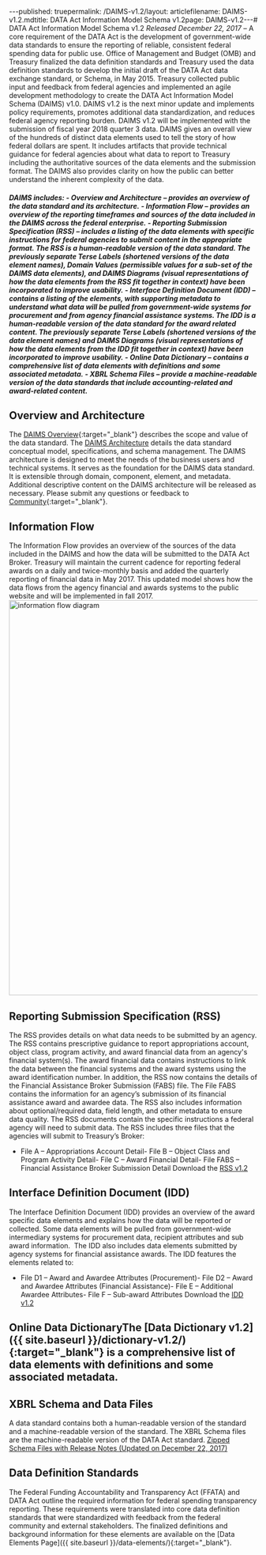 ---published: truepermalink: /DAIMS-v1.2/layout: articlefilename: DAIMS-v1.2.mdtitle: DATA Act Information Model Schema v1.2page: DAIMS-v1.2---# DATA Act Information Model Schema v1.2
_Released December 22, 2017_ – A core requirement of the DATA Act is the development of government-wide data standards to ensure the reporting of reliable, consistent federal spending data for public use. Office of Management and Budget (OMB) and Treasury finalized the data definition standards and Treasury used the data definition standards to develop the initial draft of the DATA Act data exchange standard, or Schema, in May 2015. Treasury collected public input and feedback from federal agencies and implemented an agile development methodology to create the DATA Act Information Model Schema (DAIMS) v1.0. DAIMS v1.2 is the next minor update and implements policy requirements, promotes additional data standardization, and reduces federal agency reporting burden. DAIMS v1.2 will be implemented with the submission of fiscal year 2018 quarter 3 data.
DAIMS gives an overall view of the hundreds of distinct data elements used to tell the story of how federal dollars are spent. It includes artifacts that provide technical guidance for federal agencies about what data to report to Treasury including the authoritative sources of the data elements and the submission format. The DAIMS also provides clarity on how the public can better understand the inherent complexity of the data.
##### DAIMS includes: - **Overview and Architecture** – provides an overview of the data standard and its architecture. - **Information Flow** – provides an overview of the reporting timeframes and sources of the data included in the DAIMS across the federal enterprise. - **Reporting Submission Specification (RSS)** – includes a listing of the data elements with specific instructions for federal agencies to submit content in the appropriate format. The RSS is a human-readable version of the data standard. The previously separate Terse Labels (shortened versions of the data element names), Domain Values (permissible values for a sub-set of the DAIMS data elements), and DAIMS Diagrams (visual representations of how the data elements from the RSS fit together in context) have been incorporated to improve usability. - **Interface Definition Document (IDD)** – contains a listing of the elements, with supporting metadata to understand what data will be pulled from government-wide systems for procurement and from agency financial assistance systems. The IDD is a human-readable version of the data standard for the award related content. The previously separate Terse Labels (shortened versions of the data element names) and DAIMS Diagrams (visual representations of how the data elements from the IDD fit together in context) have been incorporated to improve usability. - **Online Data Dictionary** – contains a comprehensive list of data elements with definitions and some associated metadata. - **XBRL Schema Files** – provide a machine-readable version of the data standards that include accounting-related and award-related content.
## Overview and Architecture
The [DAIMS Overview]({{site.baseurl}}/assets/docs/DAIMS_Overview.pdf){:target="_blank"} describes the scope and value of the data standard. The [DAIMS Architecture]({{site.baseurl}}/assets/docs/DAIMS_Architecture.pdf) details the data standard conceptual model, specifications, and schema management. The DAIMS architecture is designed to meet the needs of the business users and technical systems. It serves as the foundation for the DAIMS data standard. It is extensible through domain, component, element, and metadata. Additional descriptive content on the DAIMS architecture will be released as necessary. Please submit any questions or feedback to [Community](https://usaspending-help.zendesk.com/hc/en-us/community/topics){:target="_blank"}.
## Information Flow
The Information Flow provides an overview of the sources of the data included in the DAIMS and how the data will be submitted to the DATA Act Broker. Treasury will maintain the current cadence for reporting federal awards on a daily and twice-monthly basis and added the quarterly reporting of financial data in May 2017. This updated model shows how the data flows from the agency financial and awards systems to the public website and will be implemented in fall 2017.  
<img width="800" src="{{ site.baseurl }}/assets/docs/DAIMS_Information_Flow_Diagram_v1.1.png" title="information flow diagram" />
## Reporting Submission Specification (RSS)
The RSS provides details on what data needs to be submitted by an agency. The RSS contains prescriptive guidance to report appropriations account, object class, program activity, and award financial data from an agency's financial system(s). The award financial data contains instructions to link the data between the financial systems and the award systems using the award identification number. In addition, the RSS now contains the details of the Financial Assistance Broker Submission (FABS) file. The File FABS contains the information for an agency’s submission of its financial assistance award and awardee data. The RSS also includes information about optional/required data, field length, and other metadata to ensure data quality. The RSS documents contain the specific instructions a federal agency will need to submit data.
The RSS includes three files that the agencies will submit to Treasury’s Broker:
- File A – Appropriations Account Detail- File B – Object Class and Program Activity Detail- File C – Award Financial Detail- File FABS – Financial Assistance Broker Submission Detail
Download the [RSS v1.2]({{site.baseurl}}/assets/docs/DAIMS_RSS_v1.2.xlsx)
## Interface Definition Document (IDD)
The Interface Definition Document (IDD) provides an overview of the award specific data elements and explains how the data will be reported or collected. Some data elements will be pulled from government-wide intermediary systems for procurement data, recipient attributes and sub award information.  The IDD also includes data elements submitted by agency systems for financial assistance awards.
The IDD features the elements related to:
- File D1 – Award and Awardee Attributes (Procurement)- File D2 – Award and Awardee Attributes (Financial Assistance)- File E – Additional Awardee Attributes- File F – Sub-award Attributes
Download the [IDD v1.2]({{site.baseurl}}/assets/docs/DAIMS_IDD_v1.2.xlsx)
## Online Data DictionaryThe [Data Dictionary v1.2]({{ site.baseurl }}/dictionary-v1.2/){:target="_blank"} is a comprehensive list of data elements with definitions and some associated metadata.
## XBRL Schema and Data Files
A data standard contains both a human-readable version of the standard and a machine-readable version of the standard. The XBRL Schema files are the machine-readable version of the DATA Act standard.
[Zipped Schema Files with Release Notes (Updated on December 22, 2017)]({{site.baseurl}}/assets/docs/daims_v1.2_2017-12-22.zip)
## Data Definition Standards
The Federal Funding Accountability and Transparency Act (FFATA) and DATA Act outline the required information for federal spending transparency reporting. These requirements were translated into core data definition standards that were standardized with feedback from the federal community and external stakeholders. The finalized definitions and background information for these elements are available on the [Data Elements Page]({{ site.baseurl }}/data-elements/){:target="_blank"}.
